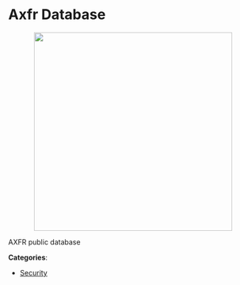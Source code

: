 # Axfr Database
<p align="center">
    <img width="400" src="https://raw.githubusercontent.com/apis-list/apis-list/apis/axfr-database/logo_256x256.png" />
</p>

AXFR public database



**Categories**:
- [Security](https://github.com/apis-list/apis-list#security)




